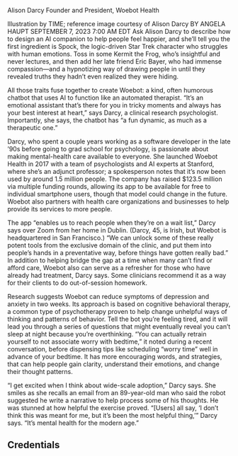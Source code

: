 Alison Darcy
Founder and President, Woebot Health

Illustration by TIME; reference image courtesy of Alison Darcy
BY ANGELA HAUPT 
SEPTEMBER 7, 2023 7:00 AM EDT
Ask Alison Darcy to describe how to design an AI companion to help people feel happier, and she’ll tell you the first ingredient is Spock, the logic-driven Star Trek character who struggles with human emotions. Toss in some Kermit the Frog, who’s insightful and never lectures, and then add her late friend Eric Bayer, who had immense compassion—and a hypnotizing way of drawing people in until they revealed truths they hadn’t even realized they were hiding.

All those traits fuse together to create Woebot: a kind, often humorous chatbot that uses AI to function like an automated therapist. “It’s an emotional assistant that’s there for you in tricky moments and always has your best interest at heart,” says Darcy, a clinical research psychologist. Importantly, she says, the chatbot has “a fun dynamic, as much as a therapeutic one.”

Darcy, who spent a couple years working as a software developer in the late ’90s before going to grad school for psychology, is passionate about making mental-health care available to everyone. She launched Woebot Health in 2017 with a team of psychologists and AI experts at Stanford, where she’s an adjunct professor; a spokesperson notes that it’s now been used by around 1.5 million people. The company has raised $123.5 million via multiple funding rounds, allowing its app to be available for free to individual smartphone users, though that model could change in the future. Woebot also partners with health care organizations and businesses to help provide its services to more people.

The app “enables us to reach people when they’re on a wait list,” Darcy says over Zoom from her home in Dublin. (Darcy, 45, is Irish, but Woebot is headquartered in San Francisco.) “We can unlock some of these really potent tools from the exclusive domain of the clinic, and put them into people’s hands in a preventative way, before things have gotten really bad.” In addition to helping bridge the gap at a time when many can’t find or afford care, Woebot also can serve as a refresher for those who have already had treatment, Darcy says. Some clinicians recommend it as a way for their clients to do out-of-session homework.

Research suggests Woebot can reduce symptoms of depression and anxiety in two weeks. Its approach is based on cognitive behavioral therapy, a common type of psychotherapy proven to help change unhelpful ways of thinking and patterns of behavior. Tell the bot you’re feeling tired, and it will lead you through a series of questions that might eventually reveal you can’t sleep at night because you’re overthinking. “You can actually retrain yourself to not associate worry with bedtime,” it noted during a recent conversation, before dispensing tips like scheduling “worry time” well in advance of your bedtime. It has more encouraging words, and strategies, that can help people gain clarity, understand their emotions, and change their thought patterns.

“I get excited when I think about wide-scale adoption,” Darcy says. She smiles as she recalls an email from an 89-year-old man who said the robot suggested he write a narrative to help process some of his thoughts. He was stunned at how helpful the exercise proved. “[Users] all say, ‘I don’t think this was meant for me, but it’s been the most helpful thing,’” Darcy says. “It’s mental health for the modern age.”

## Credentials